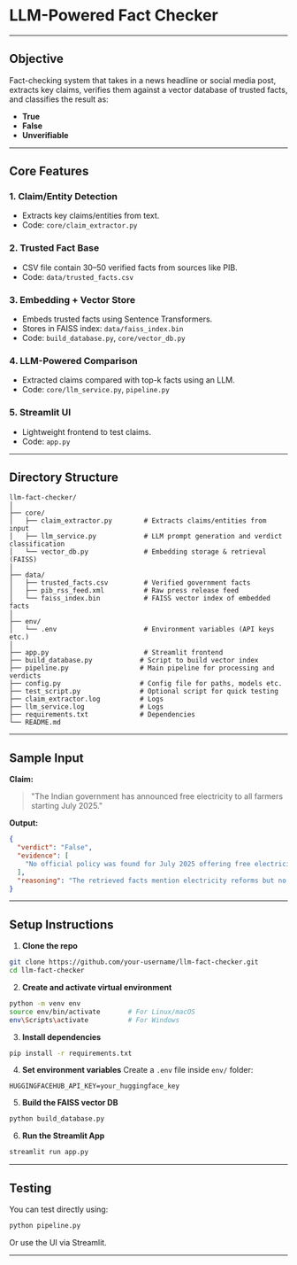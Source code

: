 # LLM-Powered Fact Checker
---

## Objective

Fact-checking system that takes in a news headline or social media post, extracts key claims, verifies them against a vector database of trusted facts, and classifies the result as:

*  **True**
*  **False**
*  **Unverifiable**

---

## Core Features

### 1. **Claim/Entity Detection**

* Extracts key claims/entities from text.
* Code: `core/claim_extractor.py`

### 2. **Trusted Fact Base**

* CSV file contain 30–50 verified facts from sources like PIB.
* Code: `data/trusted_facts.csv`

### 3. **Embedding + Vector Store**

* Embeds trusted facts using Sentence Transformers.
* Stores in FAISS index: `data/faiss_index.bin`
* Code: `build_database.py`, `core/vector_db.py`

### 4. **LLM-Powered Comparison**

* Extracted claims compared with top-k facts using an LLM.
* Code: `core/llm_service.py`, `pipeline.py`

### 5. **Streamlit UI**

* Lightweight frontend to test claims.
* Code: `app.py`

---

## Directory Structure

```
llm-fact-checker/
│
├── core/
│   ├── claim_extractor.py        # Extracts claims/entities from input
│   ├── llm_service.py            # LLM prompt generation and verdict classification
│   └── vector_db.py              # Embedding storage & retrieval (FAISS)
│
├── data/
│   ├── trusted_facts.csv         # Verified government facts
│   ├── pib_rss_feed.xml          # Raw press release feed
│   └── faiss_index.bin           # FAISS vector index of embedded facts
│
├── env/
│   └── .env                      # Environment variables (API keys etc.)
│
├── app.py                        # Streamlit frontend
├── build_database.py            # Script to build vector index
├── pipeline.py                  # Main pipeline for processing and verdicts
├── config.py                    # Config file for paths, models etc.
├── test_script.py               # Optional script for quick testing
├── claim_extractor.log          # Logs
├── llm_service.log              # Logs
├── requirements.txt             # Dependencies
└── README.md                    
```

---

## Sample Input

**Claim:**

> "The Indian government has announced free electricity to all farmers starting July 2025."

**Output:**

```json
{
  "verdict": "False",
  "evidence": [
    "No official policy was found for July 2025 offering free electricity to all farmers."
  ],
  "reasoning": "The retrieved facts mention electricity reforms but no confirmation about free electricity to all farmers in July 2025."
}
```

---

## Setup Instructions

1. **Clone the repo**

```bash
git clone https://github.com/your-username/llm-fact-checker.git
cd llm-fact-checker
```

2. **Create and activate virtual environment**

```bash
python -m venv env
source env/bin/activate       # For Linux/macOS
env\Scripts\activate          # For Windows
```

3. **Install dependencies**

```bash
pip install -r requirements.txt
```

4. **Set environment variables**
   Create a `.env` file inside `env/` folder:

```env
HUGGINGFACEHUB_API_KEY=your_huggingface_key
```

5. **Build the FAISS vector DB**

```bash
python build_database.py
```

6. **Run the Streamlit App**

```bash
streamlit run app.py
```

---

## Testing

You can test directly using:

```bash
python pipeline.py
```

Or use the UI via Streamlit.

---

<!-- ## 📸 Screenshots -->

<!-- --- -->